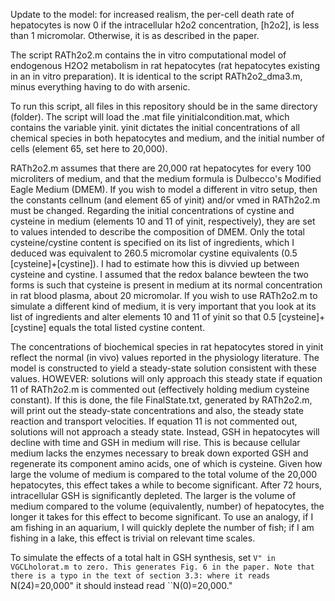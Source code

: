 Update to the model: for increased realism, the per-cell death rate of hepatocytes is now 0 if the intracellular h2o2 concentration, [h2o2], 
is less than 1 micromolar. Otherwise, it is as described in the paper.

The script RATh2o2.m contains the in vitro computational model of endogenous H2O2 metabolism in rat hepatocytes (rat hepatocytes
existing in an in vitro preparation). It is identical to the script RATh2o2_dma3.m, minus everything having to do with
arsenic. 

To run this script, all files in this repository should be in the same directory (folder). The script will load the .mat file
yinitialcondition.mat, which contains the variable yinit. yinit dictates the initial concentrations of all chemical species
in both hepatocytes and medium, and the initial number of cells (element 65, set here to 20,000). 

RATh2o2.m assumes that there are 20,000 rat hepatocytes for every 100 microliters of medium, and that the medium formula is
Dulbecco's Modified Eagle Medium (DMEM). If you wish to model a different in vitro setup, then the constants cellnum (and element 
65 of yinit) and/or vmed in RATh2o2.m  must be changed. Regarding the initial concentrations of cystine and cysteine 
in medium (elements 10 and 11 of yinit, respectively), they are set to values intended to describe the composition of DMEM. 
Only the total cysteine/cystine content is specified on its list of ingredients, which I deduced was equivalent to 260.5 micromolar
cystine equivalents (0.5 [cysteine]+[cystine]). I had to estimate how this is divvied up between cysteine and cystine. I assumed that 
the redox balance bewteen the two forms is such that cysteine is present in medium at its normal concentration in rat blood plasma, about
20 micromolar. If you wish to use RATh2o2.m to simulate a different kind of medium, it is very important that you look at its list of 
ingredients and alter elements 10 and 11 of yinit so that 0.5 [cysteine]+[cystine] equals the total listed cystine content.

The concentrations of biochemical species in rat hepatocytes stored in yinit reflect the normal (in vivo) values reported in the
physiology literature. The model is constructed to yield a steady-state solution consistent with these values. HOWEVER: solutions
will only approach this steady state if equation 11 of RATh2o2.m is commented out (effectively holding medium cysteine constant). 
If this is done, the file FinalState.txt, generated by RATh2o2.m, will print out the steady-state concentrations and also, the steady
state reaction and transport velocities. If equation 11 is not commented out, solutions will not approach a steady state. Instead,
GSH in hepatocytes will decline with time and GSH in medium will rise. This is because cellular medium lacks the enzymes necessary to 
break down exported GSH and regenerate its component amino acids, one of which is cysteine. Given how large the volume of medium is compared to 
the total volume of the 20,000 hepatocytes, this effect takes a while to become significant. After 72 hours, intracellular GSH is 
significantly depleted. The larger is the volume of medium compared to the volume (equivalently, number) of hepatocytes, the longer it 
takes for this effect to become significant. To use an analogy, if I am fishing in an aquarium, I will quickly deplete the number of fish; 
if I am fishing in a lake, this effect is trivial on relevant time scales.

To simulate the effects of a total halt in GSH synthesis, set ``V" in VGCLholorat.m to zero. This generates Fig. 6 in the
paper. Note that there is a typo in the text of section 3.3: where it reads ``N(24)=20,000" it should instead read ``N(0)=20,000."


 

